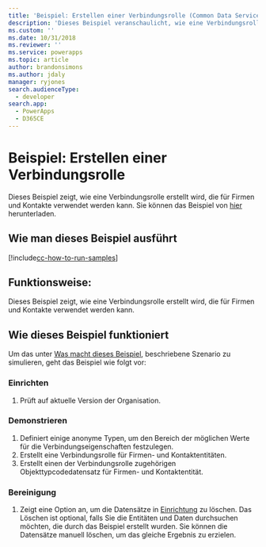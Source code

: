```yaml
---
title: 'Beispiel: Erstellen einer Verbindungsrolle (Common Data Service) | MicrosoftDocs'
description: 'Dieses Beispiel veranschaulicht, wie eine Verbindungsrolle erstellt wird.'
ms.custom: ''
ms.date: 10/31/2018
ms.reviewer: ''
ms.service: powerapps
ms.topic: article
author: brandonsimons
ms.author: jdaly
manager: ryjones
search.audienceType:
  - developer
search.app:
  - PowerApps
  - D365CE
---
```

# <a name="sample-create-a-connection-role"></a>Beispiel: Erstellen einer Verbindungsrolle

<!-- https://docs.microsoft.com/dynamics365/customer-engagement/developer/sample-create-connection-role-early-bound -->

Dieses Beispiel zeigt, wie eine Verbindungsrolle erstellt wird, die für Firmen und Kontakte verwendet werden kann. Sie können das Beispiel von [hier](https://github.com/Microsoft/PowerApps-Samples/tree/master/cds/orgsvc/C%23/ConnectionRole) herunterladen.

## <a name="how-to-run-this-sample"></a>Wie man dieses Beispiel ausführt

[!include[cc-how-to-run-samples](../../includes/cc-how-to-run-samples.md)]

## <a name="what-this-sample-does"></a>Funktionsweise:

Dieses Beispiel zeigt, wie eine Verbindungsrolle erstellt wird, die für Firmen und Kontakte verwendet werden kann.

## <a name="how-this-sample-works"></a>Wie dieses Beispiel funktioniert

Um das unter [Was macht dieses Beispiel](#what-this-sample-does), beschriebene Szenario zu simulieren, geht das Beispiel wie folgt vor:

### <a name="setup"></a>Einrichten
1. Prüft auf aktuelle Version der Organisation.

### <a name="demonstrate"></a>Demonstrieren
1. Definiert einige anonyme Typen, um den Bereich der möglichen Werte für die Verbindungseigenschaften festzulegen.
2. Erstellt eine Verbindungsrolle für Firmen- und Kontaktentitäten.
3. Erstellt einen der Verbindungsrolle zugehörigen Objekttypcodedatensatz für Firmen- und Kontaktentität.

### <a name="clean-up"></a>Bereinigung

1. Zeigt eine Option an, um die Datensätze in [Einrichtung](#setup) zu löschen.
    Das Löschen ist optional, falls Sie die Entitäten und Daten durchsuchen möchten, die durch das Beispiel erstellt wurden. Sie können die Datensätze manuell löschen, um das gleiche Ergebnis zu erzielen.
